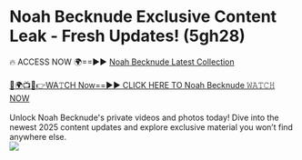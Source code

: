 # Noah Becknude Exclusive Content Leak - Fresh Updates! (5gh28)

🔥 ACCESS NOW 🌍==►► <a href="https://tinyurl.com/yc657z5k" rel="nofollow">Noah Becknude Latest Collection</a>
<br><br>
[🔴🌍📺📱👉WA𝚃CH Now==►► CLICK HERE TO Noah Becknude 𝚆𝙰𝚃𝙲𝙷 NOW](https://tinyurl.com/yc657z5k)
<br><br>
Unlock Noah Becknude's private videos and photos today! Dive into the newest 2025 content updates and explore exclusive material you won’t find anywhere else.
<br>
<a href="https://tinyurl.com/yc657z5k" rel="nofollow" data-target="animated-image.originalLink"><img src="https://camo.githubusercontent.com/8a4f000d20f83aca3bf7ec5f350d767afa0574a8a352519fd8cfa583a6f93a33/68747470733a2f2f692e696d6775722e636f6d2f644a486b345a712e676966" data-canonical-src="https://i.imgur.com/dJHk4Zq.gif" style="max-width: 100%; display: inline-block;" data-target="animated-image.originalImage"></a>
<br>
